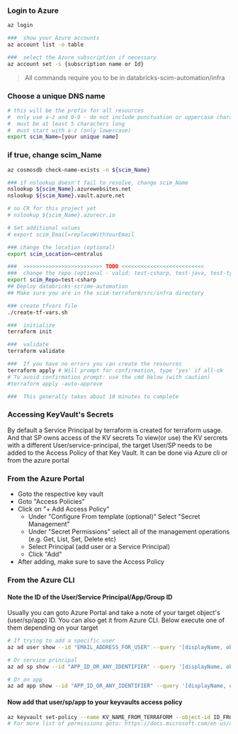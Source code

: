 ### Login to Azure

```bash
az login

###  show your Azure accounts
az account list -o table

###  select the Azure subscription if necessary
az account set -s {subscription name or Id}
```

>All commands require you to be in databricks-scim-automation/infra

### Choose a unique DNS name
```bash
# this will be the prefix for all resources
#  only use a-z and 0-9 - do not include punctuation or uppercase characters
#  must be at least 5 characters long
#  must start with a-z (only lowercase)
export scim_Name=[your unique name]
```
### if true, change scim_Name
```bash
az cosmosdb check-name-exists -n ${scim_Name}

### if nslookup doesn't fail to resolve, change scim_Name
nslookup ${scim_Name}.azurewebsites.net
nslookup ${scim_Name}.vault.azure.net

# no CR for this project yet
# nslookup ${scim_Name}.azurecr.io 

# Set additional values
# export scim_Email=replaceWithYourEmail

### change the location (optional)
export scim_Location=centralus

###  >>>>>>>>>>>>>>>>>>>>>>>>> TODO <<<<<<<<<<<<<<<<<<<<<<<<<<
###  change the repo (optional - valid: test-csharp, test-java, test-typescript)
export scim_Repo=test-csharp
## Deploy databricks-scrime-automation
## Make sure you are in the scim-terraform/src/infra directory 

### create tfvars file
./create-tf-vars.sh

###  initialize
terraform init

###  validate
terraform validate

###  If you have no errors you can create the resources
terraform apply # Will prompt for confirmation, type 'yes' if all-ok
# To avoid confirmation prompt: use the cmd below (with caution)
#terraform apply -auto-approve

###  This generally takes about 10 minutes to complete
```

### Accessing KeyVault's Secrets
By default a Service Principal by terraform is created for terraform usage. And that SP owns access of the KV secrets
To view(or use) the KV sercrets with a different User/service-principal, the target User/SP needs to be added to the Access Policy of that Key Vault. It can be done via Azure cli or from the azure portal

### From the Azure Portal
- Goto the respective key vault
- Goto "Access Policies"
- Click on "+ Add Access Policy"
  - Under "Configure From template (optional)" Select "Secret Management"
  - Under "Secret Permissions" select all of the management operations (e.g. Get, List, Set, Delete etc)
  - Select Principal (add user or a Service Principal)
  - Click "Add"
- After adding, make sure to save the Access Policy

### From the Azure CLI
#### Note the ID of the User/Service Principal/App/Group ID
Usually you can goto Azure Portal and take a note of your target object's (user/sp/app) ID.
You can also get it from Azure CLI. Below execute one of them depending on your target
```bash
# If trying to add a specific user
az ad user show --id "EMAIL_ADDRESS_FOR_USER" --query '[displayName, objectId]'

# Or service principal
az ad sp show --id "APP_ID_OR_ANY_IDENTIFIER" --query '[displayName, objectId]'

# Or an app
az ad app show --id "APP_ID_OR_ANY_IDENTIFIER" --query '[displayName, objectId]'
```

#### Now add that user/sp/app to your keyvaults access policy
```bash
az keyvault set-policy --name KV_NAME_FROM_TERRAFORM --object-id ID_FROM_PREV_STEP --secret-permissions get set list
# For more list of permissions goto: https://docs.microsoft.com/en-us/cli/azure/keyvault?view=azure-cli-latest#az-keyvault-set-policy
```